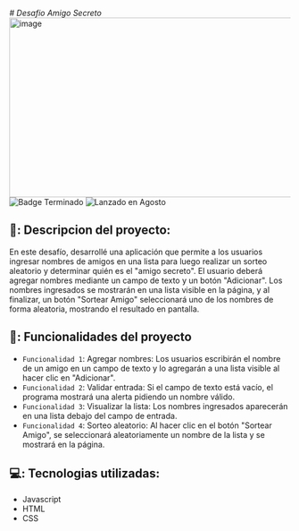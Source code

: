<em> # Desafio Amigo Secreto </em>
<img width="1891" height="321" alt="image" src="https://github.com/user-attachments/assets/6e7f11bb-c2fb-45f9-aa77-4bea10c9d34b" />
![Badge Terminado](https://img.shields.io/badge/STATUS-FINISHED-green)
![Lanzado en Agosto](https://img.shields.io/badge/release%20date-august-orange)

## 📁: Descripcion del proyecto:
En este desafío, desarrollé una aplicación que permite a los usuarios ingresar nombres de amigos en una lista para luego realizar un sorteo aleatorio y determinar quién es el "amigo secreto".
El usuario deberá agregar nombres mediante un campo de texto y un botón "Adicionar". Los nombres ingresados se mostrarán en una lista visible en la página, y al finalizar, un botón "Sortear Amigo" seleccionará uno de los nombres de forma aleatoria, mostrando el resultado en pantalla.

## 🔨: Funcionalidades del proyecto
- `Funcionalidad 1`: Agregar nombres: Los usuarios escribirán el nombre de un amigo en un campo de texto y lo agregarán a una lista visible al hacer clic en "Adicionar".
- `Funcionalidad 2`: Validar entrada: Si el campo de texto está vacío, el programa mostrará una alerta pidiendo un nombre válido.
- `Funcionalidad 3`: Visualizar la lista: Los nombres ingresados aparecerán en una lista debajo del campo de entrada.
- `Funcionalidad 4`: Sorteo aleatorio: Al hacer clic en el botón "Sortear Amigo", se seleccionará aleatoriamente un nombre de la lista y se mostrará en la página.

## 💻: Tecnologias utilizadas:
- Javascript
- HTML
- CSS

